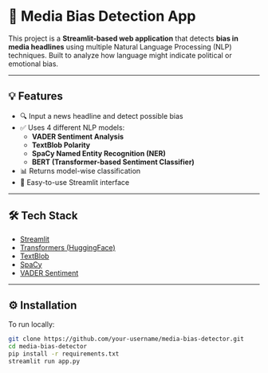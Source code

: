 # 📰 Media Bias Detection App

This project is a **Streamlit-based web application** that detects **bias in media headlines** using multiple Natural Language Processing (NLP) techniques. Built to analyze how language might indicate political or emotional bias.


---

## 💡 Features

- 🔍 Input a news headline and detect possible bias
- ✅ Uses 4 different NLP models:
  - **VADER Sentiment Analysis**
  - **TextBlob Polarity**
  - **SpaCy Named Entity Recognition (NER)**
  - **BERT (Transformer-based Sentiment Classifier)**
- 📊 Returns model-wise classification
- 💬 Easy-to-use Streamlit interface

---

## 🛠️ Tech Stack

- [Streamlit](https://streamlit.io/)
- [Transformers (HuggingFace)](https://huggingface.co/transformers/)
- [TextBlob](https://textblob.readthedocs.io/)
- [SpaCy](https://spacy.io/)
- [VADER Sentiment](https://github.com/cjhutto/vaderSentiment)

---

## ⚙️ Installation

To run locally:

```bash
git clone https://github.com/your-username/media-bias-detector.git
cd media-bias-detector
pip install -r requirements.txt
streamlit run app.py
